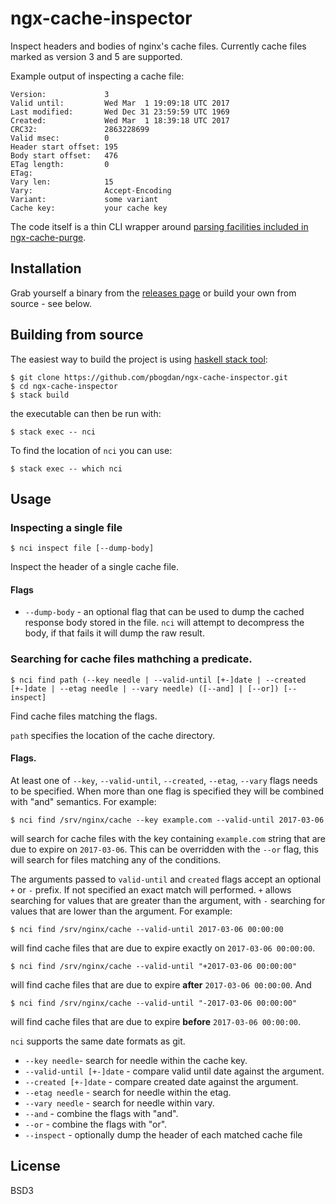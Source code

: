 # ngx-cache-inspector

Inspect headers and bodies of nginx's cache files. Currently cache files marked as version 3 and 5 are supported.

Example output of inspecting a cache file:

```
Version:             3
Valid until:         Wed Mar  1 19:09:18 UTC 2017
Last modified:       Wed Dec 31 23:59:59 UTC 1969
Created:             Wed Mar  1 18:39:18 UTC 2017
CRC32:               2863228699
Valid msec:          0
Header start offset: 195
Body start offset:   476
ETag length:         0
ETag:
Vary len:            15
Vary:                Accept-Encoding
Variant:             some variant
Cache key:           your cache key
```

The code itself is a thin CLI wrapper around [parsing facilities included in ngx-cache-purge](https://github.com/pbogdan/ngx-cache-purge/blob/master/src/Cache/Header.hs).

## Installation

Grab yourself a binary from the [releases page](https://github.com/pbogdan/ngx-cache-inspector/releases) or build your own from source - see below.

## Building from source

The easiest way to build the project is using [haskell stack tool](https://docs.haskellstack.org/en/stable/README/):

```
$ git clone https://github.com/pbogdan/ngx-cache-inspector.git
$ cd ngx-cache-inspector
$ stack build
```

the executable can then be run with:

```
$ stack exec -- nci
```

To find the location of `nci` you can use:

```
$ stack exec -- which nci
```

## Usage

### Inspecting a single file

```
$ nci inspect file [--dump-body]
```

Inspect the header of a single cache file.

#### Flags

- `--dump-body` - an optional flag that can be used to dump the cached response body stored in the file. `nci` will attempt to decompress the body, if that fails it will dump the raw result.

### Searching for cache files mathching a predicate.

```
$ nci find path (--key needle | --valid-until [+-]date | --created [+-]date | --etag needle | --vary needle) ([--and] | [--or]) [--inspect]
```

Find cache files matching the flags.

`path` specifies the location of the cache directory.

#### Flags.

At least one of `--key`, `--valid-until`, `--created`, `--etag`, `--vary` flags needs to be specified. When more than one flag is specified they will be combined with "and" semantics. For example:

```
$ nci find /srv/nginx/cache --key example.com --valid-until 2017-03-06
```

will search for cache files with the key containing `example.com` string that are due to expire on `2017-03-06`. This can be overridden with the `--or` flag, this will search for files matching any of the conditions.

The arguments passed to `valid-until` and `created` flags accept an optional `+` or `-` prefix. If not specified an exact match will performed. `+` allows searching for values that are greater than the argument, with `-` searching for values that are lower than the argument. For example:

```
$ nci find /srv/nginx/cache --valid-until 2017-03-06 00:00:00
```

will find cache files that are due to expire exactly on `2017-03-06 00:00:00`.

```
$ nci find /srv/nginx/cache --valid-until "+2017-03-06 00:00:00"
```

will find cache files that are due to expire __after__ `2017-03-06 00:00:00`. And

```
$ nci find /srv/nginx/cache --valid-until "-2017-03-06 00:00:00"
```

will find cache files that are due to expire __before__ `2017-03-06 00:00:00`.

`nci` supports the same date formats as git.

- `--key needle`- search for needle within the cache key.
- `--valid-until [+-]date` -  compare valid until date against the argument.
- `--created [+-]date` - compare created date against the argument.
- `--etag needle` - search for needle within the etag.
- `--vary needle` - search for needle within vary.
- `--and` - combine the flags with "and".
- `--or` - combine the flags with "or".
- `--inspect` - optionally dump the header of each matched cache file

## License

BSD3
